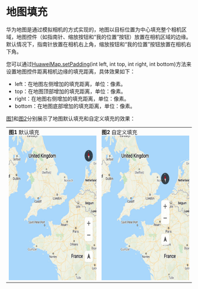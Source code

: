 # 地图填充<a name="ZH-CN_TOPIC_0000001099341086"></a>

华为地图是通过模拟相机的方式实现的，地图以目标位置为中心填充整个相机区域，地图控件（如指南针、缩放按钮和“我的位置”按钮）放置在相机区域的边缘。默认情况下，指南针放置在相机右上角，缩放按钮和“我的位置”按钮放置在相机右下角。

您可以通过[HuaweiMap.setPadding](zh-cn_topic_0000001145941019.md#section10782142412914)\(int left, int top, int right, int bottom\)方法来设置地图控件距离相机边缘的填充距离，具体效果如下：

-   left：在地图左侧增加的填充距离，单位：像素。
-   top：在地图顶部增加的填充距离，单位：像素。
-   right：在地图右侧增加的填充距离，单位：像素。
-   bottom：在地图底部增加的填充距离，单位：像素。

[图1](#fig18561531114719)和[图2](#fig8557135134813)分别展示了地图默认填充和自定义填充的效果：

<a name="table1549111816117"></a>
<table><tbody><tr id="row164911781018"><td class="row-nocellborder" style="border:none" valign="top" width="50%"><div class="fignone" id="fig18561531114719"><a name="fig18561531114719"></a><a name="fig18561531114719"></a><span class="figcap"><b>图1 </b>默认填充</span><br><a name="image165633124710"></a><a name="image165633124710"></a><span><img id="image165633124710" src="figures/默认填充.jpg" width="332.5" height="392.89849200000003"></span></div>
</td>
<td class="cellrowborder" style="border:none" valign="top" width="50%"><div class="fignone" id="fig8557135134813"><a name="fig8557135134813"></a><a name="fig8557135134813"></a><span class="figcap"><b>图2 </b>自定义填充</span><br><a name="image18557435114812"></a><a name="image18557435114812"></a><span><img id="image18557435114812" src="figures/自定义填充.jpg" width="332.5" height="392.89849200000003"></span></div>
</td>
</tr>
</tbody>
</table>

